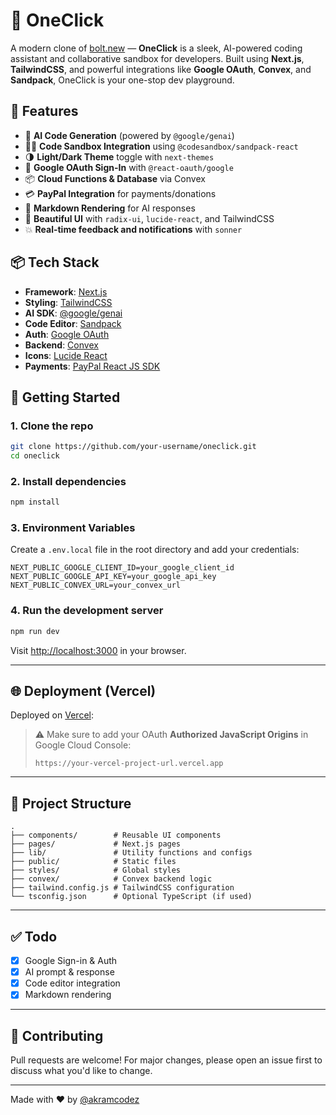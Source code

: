 # 🚀 OneClick

A modern clone of [bolt.new](https://bolt.new) — **OneClick** is a sleek, AI-powered coding assistant and collaborative sandbox for developers. Built using **Next.js**, **TailwindCSS**, and powerful integrations like **Google OAuth**, **Convex**, and **Sandpack**, OneClick is your one-stop dev playground.

## 🌟 Features

* 🧠 **AI Code Generation** (powered by `@google/genai`)
* 🧑‍💻 **Code Sandbox Integration** using `@codesandbox/sandpack-react`
* 🌗 **Light/Dark Theme** toggle with `next-themes`
* 🔐 **Google OAuth Sign-In** with `@react-oauth/google`
* 📦 **Cloud Functions & Database** via Convex
* 💳 **PayPal Integration** for payments/donations
* 💬 **Markdown Rendering** for AI responses
* 🎨 **Beautiful UI** with `radix-ui`, `lucide-react`, and TailwindCSS
* 💥 **Real-time feedback and notifications** with `sonner`

## 📦 Tech Stack

* **Framework**: [Next.js](https://nextjs.org/)
* **Styling**: [TailwindCSS](https://tailwindcss.com/)
* **AI SDK**: [@google/genai](https://www.npmjs.com/package/@google/genai)
* **Code Editor**: [Sandpack](https://sandpack.codesandbox.io/)
* **Auth**: [Google OAuth](https://developers.google.com/identity)
* **Backend**: [Convex](https://convex.dev/)
* **Icons**: [Lucide React](https://lucide.dev/)
* **Payments**: [PayPal React JS SDK](https://www.npmjs.com/package/@paypal/react-paypal-js)

## 🚀 Getting Started

### 1. Clone the repo

```bash
git clone https://github.com/your-username/oneclick.git
cd oneclick
```

### 2. Install dependencies

```bash
npm install
```

### 3. Environment Variables

Create a `.env.local` file in the root directory and add your credentials:

```env
NEXT_PUBLIC_GOOGLE_CLIENT_ID=your_google_client_id
NEXT_PUBLIC_GOOGLE_API_KEY=your_google_api_key
NEXT_PUBLIC_CONVEX_URL=your_convex_url
```

### 4. Run the development server

```bash
npm run dev
```

Visit [http://localhost:3000](http://localhost:3000) in your browser.

---

## 🌐 Deployment (Vercel)

Deployed on [Vercel](https://vercel.com):

> ⚠️ Make sure to add your OAuth **Authorized JavaScript Origins** in Google Cloud Console:
>
> ```
> https://your-vercel-project-url.vercel.app
> ```

---

## 📁 Project Structure

```
.
├── components/        # Reusable UI components
├── pages/             # Next.js pages
├── lib/               # Utility functions and configs
├── public/            # Static files
├── styles/            # Global styles
├── convex/            # Convex backend logic
├── tailwind.config.js # TailwindCSS configuration
└── tsconfig.json      # Optional TypeScript (if used)
```

---

## ✅ Todo

* [x] Google Sign-in & Auth
* [x] AI prompt & response
* [x] Code editor integration
* [x] Markdown rendering

---

## 🤝 Contributing

Pull requests are welcome! For major changes, please open an issue first to discuss what you'd like to change.

---

Made with ❤️ by [@akramcodez](https://github.com/akramcodez)
